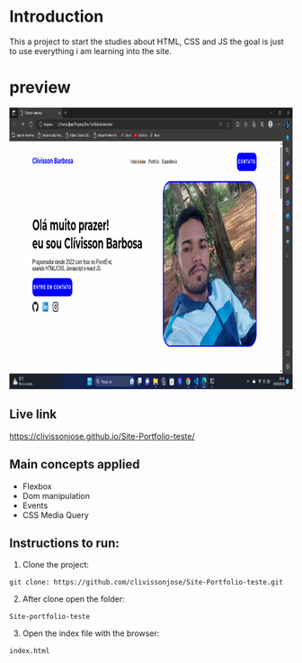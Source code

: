 # Introduction 

This a project to start the studies about HTML, CSS and JS
the goal is just to use everything i am learning into the site.

# preview 

<img src="https://github.com/clivissonjose/Site-Portfolio-teste/blob/main/preview.png" height="500"/>

## Live link

 https://clivissonjose.github.io/Site-Portfolio-teste/

## Main concepts applied

 - Flexbox
 - Dom manipulation
 - Events
 - CSS Media Query 

## Instructions to run: 
1. Clone the project: 

```
git clone: https://github.com/clivissonjose/Site-Portfolio-teste.git

```

2. After clone open the folder:  

```
Site-portfolio-teste

```

3. Open the index file with the browser: 

```
index.html
```



